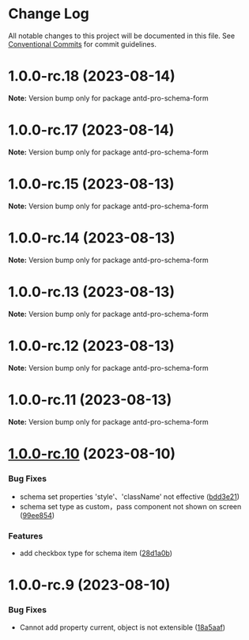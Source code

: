 # Change Log

All notable changes to this project will be documented in this file.
See [Conventional Commits](https://conventionalcommits.org) for commit guidelines.

# 1.0.0-rc.18 (2023-08-14)

**Note:** Version bump only for package antd-pro-schema-form





# 1.0.0-rc.17 (2023-08-14)

**Note:** Version bump only for package antd-pro-schema-form





# 1.0.0-rc.15 (2023-08-13)

**Note:** Version bump only for package antd-pro-schema-form

# 1.0.0-rc.14 (2023-08-13)

**Note:** Version bump only for package antd-pro-schema-form

# 1.0.0-rc.13 (2023-08-13)

**Note:** Version bump only for package antd-pro-schema-form

# 1.0.0-rc.12 (2023-08-13)

**Note:** Version bump only for package antd-pro-schema-form

# 1.0.0-rc.11 (2023-08-13)

**Note:** Version bump only for package antd-pro-schema-form

# [1.0.0-rc.10](https://github.com/drdevelop/antd-pro/compare/antd-pro-schema-form@1.0.0-rc.9...antd-pro-schema-form@1.0.0-rc.10) (2023-08-10)

### Bug Fixes

* schema set properties 'style'、'className' not effective ([bdd3e21](https://github.com/drdevelop/antd-pro/commit/bdd3e21816824002acfbf92ee5c63ba0057eb40d))
* schema set type as custom，pass component not shown on screen ([99ee854](https://github.com/drdevelop/antd-pro/commit/99ee8542cc063d10da70a32f2265b4f503701551))

### Features

* add checkbox type for schema item ([28d1a0b](https://github.com/drdevelop/antd-pro/commit/28d1a0b23d8da8d5de04a5baa92c456ab5b48225))

# 1.0.0-rc.9 (2023-08-10)

### Bug Fixes

* Cannot add property current, object is not extensible ([18a5aaf](https://github.com/drdevelop/antd-pro/commit/18a5aaf4836143ad0430445ccf4102150a5364da))

